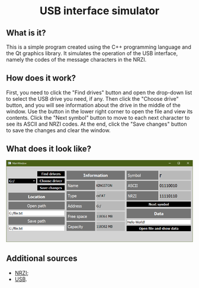 <h1 align="center">USB interface simulator</h1>
<h2>What is it?</h2>
<p>This is a simple program created using the C++ programming language and the Qt graphics library. 
It simulates the operation of the USB interface, namely the codes of the message characters in the NRZI.</p>
<h2>How does it work?</h2>
<p>First, you need to click the "Find drives" button and open the drop-down list to select the USB drive you need, if any. 
Then click the "Choose drive" button, and you will see information about the drive in the middle of the window.
Use the button in the lower right corner to open the file and view its contents. 
Click the "Next symbol" button to move to each next character to see its ASCII and NRZI codes.  
At the end, click the "Save changes" button to save the changes and clear the window.</p>
<h2>What does it look like?</h2>
<p align="center"><img src="./USBsimApp.png"></p>
<h2>Additional sources</h2>
<p>
    <ul>
        <li><a href="https://en.wikipedia.org/wiki/Non-return-to-zero#Non-return-to-zero_inverted">NRZI</a>;</li>
        <li><a href="https://en.wikipedia.org/wiki/USB">USB</a>.</li>
    </ul> 
</p>